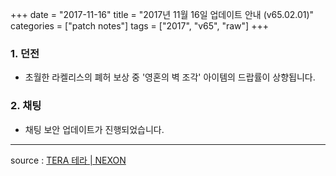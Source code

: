 +++
date = "2017-11-16"
title = "2017년 11월 16일 업데이트 안내 (v65.02.01)"
categories = ["patch notes"]
tags = ["2017", "v65", "raw"]
+++

### 1. 던전
- 초월한 라켈리스의 폐허 보상 중 '영혼의 벽 조각' 아이템의 드랍률이 상향됩니다.

### 2. 채팅
- 채팅 보안 업데이트가 진행되었습니다.

----

source : [TERA 테라 | NEXON](http://tera.nexon.com/news/update/view.aspx?n4articlesn=306)